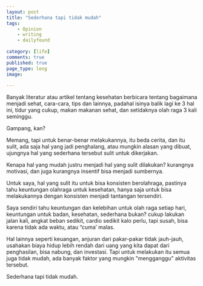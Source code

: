 ```yaml
---
layout: post
title: "Sederhana tapi tidak mudah"
tags: 
    - Opinion
    - writing
    - dailyfound
        
category: [life]
comments: true
published: true
page_type: long
image:
    
---
```


Banyak literatur atau artikel tentang kesehatan berbicara tentang bagaimana menjadi sehat, cara-cara, tips dan lainnya, padahal isinya balik lagi ke 3 hal ini, tidur yang cukup, makan makanan sehat, dan setidaknya olah raga 3 kali seminggu.

Gampang, kan?

Memang, tapi untuk benar-benar melakukannya, itu beda cerita, dan itu sulit, ada saja hal yang jadi penghalang, atau mungkin alasan yang dibuat, ujungnya hal yang sederhana tersebut sulit untuk dikerjakan.

Kenapa hal yang mudah justru menjadi hal yang sulit dilakukan? kurangnya motivasi, dan juga kurangnya insentif bisa menjadi sumbernya.

Untuk saya, hal yang sulit itu untuk bisa konsisten berolahraga, pastinya tahu keuntungan olahraga untuk kesehatan, hanya saja untuk bisa melakukannya dengan konsisten menjadi tantangan tersendiri.

Saya sendiri tahu keuntungan dan kelebihan untuk olah raga setiap hari, keuntungan untuk badan, kesehatan, sederhana bukan? cukup lakukan jalan kali, angkat beban sedikit, cardio sedikit kalo perlu, tapi susah, bisa karena tidak ada waktu, atau “cuma’ malas.

Hal lainnya seperti keuangan, anjuran dari pakar-pakar tidak jauh-jauh, usahakan biaya hidup lebih rendah dari uang yang kita dapat dari penghasilan, bisa nabung, dan investasi. Tapi untuk melakukan itu semua juga tidak mudah, ada banyak faktor yang mungkin "mengganggu" aktivitas tersebut.

Sederhana tapi tidak mudah.